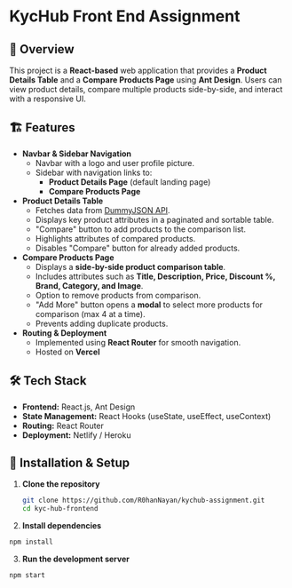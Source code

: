 # KycHub Front End Assignment

## 🚀 Overview
This project is a **React-based** web application that provides a **Product Details Table** and a **Compare Products Page** using **Ant Design**. Users can view product details, compare multiple products side-by-side, and interact with a responsive UI.

## 🏗 Features
- **Navbar & Sidebar Navigation**
  - Navbar with a logo and user profile picture.
  - Sidebar with navigation links to:
    - **Product Details Page** (default landing page)
    - **Compare Products Page**
- **Product Details Table**
  - Fetches data from [DummyJSON API](https://dummyjson.com/products).
  - Displays key product attributes in a paginated and sortable table.
  - "Compare" button to add products to the comparison list.
  - Highlights attributes of compared products.
  - Disables "Compare" button for already added products.
- **Compare Products Page**
  - Displays a **side-by-side product comparison table**.
  - Includes attributes such as **Title, Description, Price, Discount %, Brand, Category, and Image**.
  - Option to remove products from comparison.
  - "Add More" button opens a **modal** to select more products for comparison (max 4 at a time).
  - Prevents adding duplicate products.
- **Routing & Deployment**
  - Implemented using **React Router** for smooth navigation.
  - Hosted on **Vercel**

## 🛠 Tech Stack
- **Frontend:** React.js, Ant Design
- **State Management:** React Hooks (useState, useEffect, useContext)
- **Routing:** React Router
- **Deployment:** Netlify / Heroku


## 🚀 Installation & Setup
1. **Clone the repository**
   ```sh
   git clone https://github.com/R0hanNayan/kychub-assignment.git
   cd kyc-hub-frontend
   ```
2. **Install dependencies**
  ```sh
  npm install
  ```
3. **Run the development server**
  ```sh
  npm start
  ```
